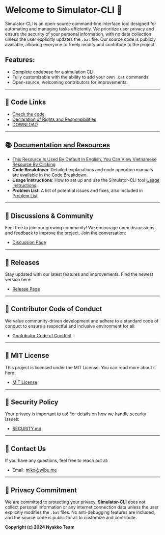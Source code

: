 
# Welcome to **Simulator-CLI** 🚀

Simulator-CLI is an open-source command-line interface tool designed for automating and managing tasks efficiently. We prioritize user privacy and ensure the security of your personal information, with no data collection unless the user explicitly updates the `.bat` file. Our source code is publicly available, allowing everyone to freely modify and contribute to the project.

## Features:
- Complete codebase for a simulation CLI.
- Fully customizable with the ability to add your own `.bat` commands.
- Open-source, welcoming contributors for improvements.

---

## 🌟 Code Links
- [Check the code](https://github.com/Nyakkon/Simulator-CLI/blob/main/main.py)
- [Declaration of Rights and Responsibilities](https://github.com/Nyakkon/Simulator-CLI/blob/main/Document/Declaration%20of%20Rights%20and%20Responsibilities.md)
- [DOWNLOAD](https://github.com/Nyakkon/Simulator-CLI/releases/download/1.0.0/Simulator-CLI.ver.1.0.0.zip)

---

## 📚 [Documentation and Resources](https://github.com/Nyakkon/Simulator-CLI/tree/main/Document)
- [This Resource Is Used By Default In English, You Can View Vietnamese Resource By Clicking](https://github.com/Nyakkon/Simulator-CLI/tree/main/Document/Vietnamese)
- **Code Breakdown**: Detailed explanations and code operation manuals are available in the [Code Breakdown](https://github.com/Nyakkon/Simulator-CLI/blob/main/Document/English/Code%20Breakdown.md).
- **Usage Instructions**: How to set up and use the Simulator-CLI tool [Usage Instructions](https://github.com/Nyakkon/Simulator-CLI/blob/main/Document/English/Usage%20Instructions.md).
- **Problem List**: A list of potential issues and fixes, also included in [Problem List](https://github.com/Nyakkon/Simulator-CLI/tree/main/Document).

---

## 🔄 Discussions & Community
Feel free to join our growing community! We encourage open discussions and feedback to improve the project. Join the conversation:
- [Discussion Page](https://github.com/Nyakkon/Simulator-CLI/discussions)

---

## 🎉 Releases
Stay updated with our latest features and improvements. Find the newest version here:
- [Release Page](https://github.com/Nyakkon/Simulator-CLI/releases/)

---

## 💼 Contributor Code of Conduct
We value community-driven development and adhere to a standard code of conduct to ensure a respectful and inclusive environment for all:
- [Contributor Code of Conduct](https://github.com/Nyakkon/Simulator-CLI?tab=coc-ov-file)

---

## 📄 MIT License
This project is licensed under the MIT License. You can read more about it here:
- [MIT License](https://github.com/Nyakkon/Simulator-CLI/blob/main/LICENSE)

---

## 🔐 Security Policy
Your privacy is important to us! For details on how we handle security issues:
- [SECURITY.md](https://github.com/Nyakkon/.github/blob/main/SECURITY.md)

---

## 📧 Contact Us
If you have any questions, feel free to reach out at:
- Email: miko@wibu.me

---

## 👥 Privacy Commitment
We are committed to protecting your privacy. **Simulator-CLI** does not collect personal information or any internet connection data unless the user explicitly modifies the `.bat` files. No anti-debugging features are included, and the source code is public for all to customize and contribute.

**Copyright (c) 2024 Nyakko Team**
